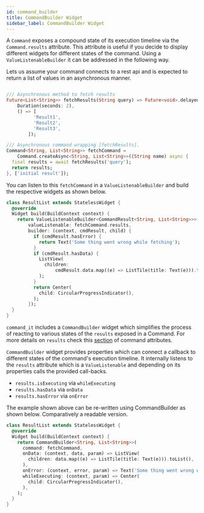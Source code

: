 ```yaml
---
id: command_builder
title: CommandBuilder Widget
sidebar_label: CommandBuilder Widget
---
```


A `Command` exposes a compound state of its execution timeline via the `Command.results` attribute. This attribute is useful if you decide to display different widgets for different states of the command. Using a `ValueListenableBuilder` it can be addressed in the following way.

Lets us assume your command connects to a rest api and is expected to return a list of values in an asynchronous manner.

```dart

/// Asynchronous method to fetch results
Future<List<String>> fetchResults(String query) => Future<void>.delayed(
    Duration(seconds: 2),
    () => [
          'Result1',
          'Result2',
          'Result3',
        ]);

/// Asynchronous command wrapping [fetchResults].
Command<String, List<String>> fetchCommand =
    Command.createAsync<String, List<String>>((String name) async {
  final results = await fetchResults('query');
  return results;
}, ['initial result']);
```

You can listen to this `fetchCommand` in a `ValueListenableBuilder` and build the respective widgets as shown below.
```dart
class ResultList extends StatelessWidget {
  @override
  Widget build(BuildContext context) {
    return ValueListenableBuilder<CommandResult<String, List<String>>>(
        valueListenable: fetchCommand.results,
        builder: (context, cmdResult, child) {
          if (cmdResult.hasError) {
            return Text('Some thing went wrong while fetching');
          }
          if (cmdResult.hasData) {
            ListView(
              children:
                  cmdResult.data.map((e) => ListTile(title: Text(e))).toList(),
            );
          }
          return Center(
            child: CircularProgressIndicator(),
          );
        });
  }
}
```

`command_it` includes a `CommandBuilder` widget which simplifies the process of reacting to various states of the `results` exposed in a Command. For more details on `results` check this [section](/command_details/command_attributes.md#extract-information-from-commands) of command attributes.

`CommandBuilder` widget provides properties which can connect a callback to different states of the command's execution timeline. It internally listens to the `results` attribute which is a `ValueListenable` and depending on its properties calls the provided call-backs.

* `results.isExecuting` via `whileExecuting`
* `results.hasData` via `onData`
* `results.hasError` via `onError`

The example shown above can be re-written using CommandBuilder as shown below. Comparatively a readable version.
```dart
class ResultList extends StatelessWidget {
  @override
  Widget build(BuildContext context) {
    return CommandBuilder<String, List<String>>(
      command: fetchCommand,
      onData: (context, data, param) => ListView(
        children: data.map((e) => ListTile(title: Text(e))).toList(),
      ),
      onError: (context, error, param) => Text('Some thing went wrong while fetching'),
      whileExecuting: (context, param) => Center(
        child: CircularProgressIndicator(),
      ),
    );
  }
}
```